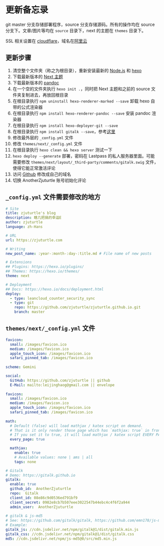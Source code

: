 # 更新备忘录

git master 分支存储部署程序，source 分支存储源码。所有的操作均在 source 分支下。文章/图片等均在 `source` 目录下，next 的主题在 `themes` 目录下。

SSL 相关设置在 [cloudflare](https://www.cloudflare.com/)，域名在[阿里云](https://www.aliyun.com)

## 更新步骤

1. 清空整个文件夹（称之为根目录），重新安装最新的 [Node.js](https://nodejs.org/en/) 和 [hexo](https://hexo.io/)
2. 下载最新版本的 [Next 主题](https://github.com/next-theme/hexo-theme-next)
3. 下载最新版本的 [pandoc](https://github.com/jgm/pandoc/releases/)
4. 在一个空的文件夹执行 `hexo init .`，同时把 Next 主题和之前的 source 文件夹复制进去，再放回根目录
5. 在根目录执行 `npm uninstall hexo-renderer-marked --save` 卸载 hexo 自带的公式渲染器
6. 在根目录执行 `npm install hexo-renderer-pandoc --save` 安装 pandoc 渲染器
7. 在根目录执行 `npm install hexo-deployer-git --save`
8. 在根目录执行 `npm install gitalk --save`，参考[这里](https://github.com/gitalk/gitalk)
9. 修改最外层的 `_config.yml` 文件
10. 修改 `themes/next/_config.yml` 文件
11. 在根目录执行 `hexo clean && hexo server` 测试一下
12. `hexo deploy --generate` 部署，密码在 Lastpass 的私人服务器里面。可能需要修改 `themes/next/layout/_third-party/comments/gitalk.swig` 文件，使得它能正常激活评论
13. 访问 [Github](https://github.com/zjuturtle/zjuturtle.github.io/settings) 修改成自己的域名
14. 切换 AnotherZjuturtle 账号初始化评论

## `_config.yml` 文件需要修改的地方

```yml
# Site
title: zjuturtle's blog
description: 瞎几把搞的幸运E
author: zjuturtle
language: zh-Hans

# URL
url: https://zjuturtle.com

# Writing
new_post_name: :year-:month-:day-:title.md # File name of new posts

# Extensions
## Plugins: https://hexo.io/plugins/
## Themes: https://hexo.io/themes/
theme: next

# Deployment
## Docs: https://hexo.io/docs/deployment.html
deploy:
  - type: leancloud_counter_security_sync
  - type: git
    repo: https://github.com/zjuturtle/zjuturtle.github.io.git
    branch: master
```

## `themes/next/_config.yml` 文件

```yml
favicon:
  small: /images/favicon.ico
  medium: /images/favicon.ico
  apple_touch_icon: /images/favicon.ico
  safari_pinned_tab: /images/favicon.ico
  
scheme: Gemini

social:
  GitHub: https://github.com/zjuturtle || github
  E-Mail: mailto:leijinghaog@gmail.com || envelope
  
favicon:
  small: /images/favicon.ico
  medium: /images/favicon.ico
  apple_touch_icon: /images/favicon.ico
  safari_pinned_tab: /images/favicon.ico
  
math:
  # Default (false) will load mathjax / katex script on demand.
  # That is it only render those page which has `mathjax: true` in front-matter.
  # If you set it to true, it will load mathjax / katex script EVERY PAGE.
  every_page: true

  mathjax:
    enable: true
    # Available values: none | ams | all
    tags: none

# Gitalk
# Demo: https://gitalk.github.io
gitalk:
  enable: true
  github_id:  AnotherZjuturtle
  repo:  Gitalk
  client_id: 08e86c9d0536ed791bf9
  client_secret: 0982e8cb7b507eee3022547b44ebc4c4f6f2a944
  admin_user:  AnotherZjuturtle
  
# gitalk & js-md5
# See: https://github.com/gitalk/gitalk, https://github.com/emn178/js-md5
# Example:
gitalk_js: //cdn.jsdelivr.net/npm/gitalk@1/dist/gitalk.min.js
gitalk_css: //cdn.jsdelivr.net/npm/gitalk@1/dist/gitalk.css
md5: //cdn.jsdelivr.net/npm/js-md5@0/src/md5.min.js
```
